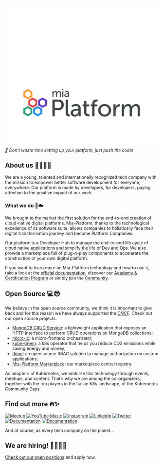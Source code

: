 ![Mia logo](https://raw.githubusercontent.com/mia-platform/.github/master/profile/img/mia-platform_logo_white.png#gh-dark-mode-only)
![Mia logo](https://raw.githubusercontent.com/mia-platform/.github/master/profile/img/mia-platform_logo_color.png#gh-light-mode-only)

_🚀 Don’t waste time setting up your platform, just push the code!_

## About us 🙋‍♀️🙋‍♂️

We are a young, talented and internationally recognized tech company with the mission to empower better software development for everyone, everywhere. Our platform is made by developers, for developers, paying attention to the positive impact of our work.


### What we do 🚀☁️  

We brought to the market the first solution for the end-to-end creation of cloud-native digital platforms. Mia-Platform, thanks to the technological excellence of its software suite, allows companies to holistically face their digital transformation journey and become Platform Companies.

Our platform is a Developer Hub to manage the end-to-end life cycle of cloud native applications and simplify the life of Dev and Ops. We also provide a marketplace full of plug-n-play components to accelerate the construction of your own digital platform.

If you want to learn more on Mia-Platform technology and how to use it, take a look at the [official documentation](https://docs.mia-platform.eu/), discover our [Academy & Certification Program](https://mia-platform.eu/services/academy/) or simply join the [Community](https://github.com/mia-platform/community/discussions/).


## Open Source 💻😎

We believe in the open source community, we think it is important to give back and for this reason we have always supported the [CNCF](https://www.cncf.io/). Check out our open source projects.


* [MongoDB CRUD Service](https://github.com/mia-platform/crud-service): a lightweight application that exposes an HTTP Interface to perform CRUD operations on MongoDB collections;
* [micro-lc](https://github.com/micro-lc): a micro-frontend orchestrator;
* [kube-green](https://github.com/kube-green): a k8s operator that helps you reduce CO2 emissions while saving energy and money;
* [Rönd](https://github.com/rond-authz): an open source RBAC solution to manage authorization on custom applications;
* [Mia-Platform Marketplace](https://github.com/mia-platform-marketplace): our marketplace central registry.

As adopters of Kubernetes, we endorse this technology through events, meetups, and content. That’s why we are among the co-organizers, together with the top players in the Italian K8s landscape, of the Kubernetes Community Days.


## Find out more 🔥✨


[![Meetup](https://img.shields.io/badge/Meetup-f64363?style=for-the-badge&logo=meetup&logoColor=white)](https://www.meetup.com/it-IT/mia-platform-cultura-innovazione-team/events/)
[![YouTube Music](https://img.shields.io/badge/YouTube-FF0000?style=for-the-badge&logo=youtube-music&logoColor=white)](https://www.youtube.com/c/MiaPlatform)
[![Instagram](https://img.shields.io/badge/Instagram-%23E4405F.svg?style=for-the-badge&logo=Instagram&logoColor=white)](https://www.instagram.com/miaplatform/)
[![LinkedIn](https://img.shields.io/badge/linkedin-%230077B5.svg?style=for-the-badge&logo=linkedin&logoColor=white)](https://www.linkedin.com/company/mia-platform)
[![Twitter](https://img.shields.io/badge/Twitter-%231DA1F2.svg?style=for-the-badge&logo=Twitter&logoColor=white)](https://twitter.com/miaplatform)
[![Documentation](https://img.shields.io/badge/Documentation-%2326A570.svg?style=for-the-badge&logo=readthedocs&logoColor=white)](https://docs.mia-platform.eu/)
[![Documentation](https://img.shields.io/badge/Technical_Blog-%23F1883F.svg?style=for-the-badge&logo=readthedocs&logoColor=white)](https://blog.mia-platform.eu/en)

  

And of course, as every tech company on the planet...

## We are hiring! 👩‍💻👨‍💻

[Check out our open positions](https://mia-platform.eu/company/careers/) and apply now.



